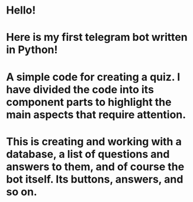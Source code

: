 # Hello!
#
# Here is my first telegram bot written in Python!
#
# A simple code for creating a quiz. I have divided the code into its component parts to highlight the main aspects that require attention.
# This is creating and working with a database, a list of questions and answers to them, and of course the bot itself. Its buttons, answers, and so on.
